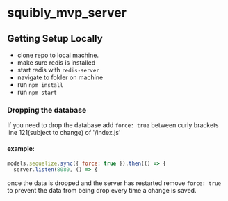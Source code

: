 # squibly_mvp_server
## Getting Setup Locally
- clone repo to local machine. 
- make sure redis is installed
- start redis with `redis-server`
- navigate to folder on machine
- run `npm install`
- run `npm start`

### Dropping the database
If you need to drop the database add `force: true` between curly brackets line 121(subject to change) of '/index.js'

#### example:
```js
models.sequelize.sync({ force: true }).then(() => {
  server.listen(8080, () => {
```  
once the data is dropped and the server has restarted remove `force: true` to prevent the data from being drop every time a change is saved.
